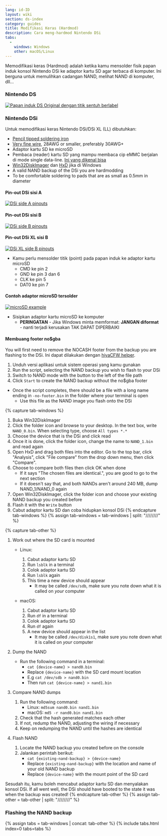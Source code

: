 ```yaml
---
lang: id-ID
layout: wiki
section: ds-index
category: guides
title: Modifikasi Keras (Hardmod)
description: Cara meng-hardmod Nintendo DSi
tabs:
  - 
    windows: Windows
    other: macOS/Linux
---
```


Memodifikasi keras (Hardmod) adalah ketika kamu mensolder fisik papan induk konsol Nintendo DSi ke adaptor kartu SD agar terbaca di komputer. Ini berguna untuk memulihkan cadangan NAND, melihat NAND di komputer, dll...

### Nintendo DS
[![Papan induk DS Original dengan titik sentuh berlabel](/assets/images/ds-hardmod/mobo_pinout.png)](/assets/images/ds-hardmod/mobo_pinout.png)

### Nintendo DSi

Untuk memodifikasi keras Nintendo DSi/DSi XL (LL) dibutuhkan:
   - [Pencil tipped soldering iron](https://www.amazon.com/dp/B01N4571Q6)
   - [Very fine wire](https://www.amazon.com/dp/B01MXGNTA4), 28AWG or smaller, preferably 30AWG+
   - Adaptor kartu SD ke microSD
   - Pembaca (reader) kartu SD yang mampu membaca cip eMMC berjalan di mode single data-line. [Ini yang dikenal bisa](https://www.amazon.com/dp/B006T9B6R2)
   - [Win32DiskImager](https://sourceforge.net/projects/win32diskimager/) dan [HxD](https://mh-nexus.de/en/downloads.php?product=HxD20) jika di Windows
   - A valid NAND backup of the DSi you are hardmodding
   - To be comfortable soldering to pads that are as small as 0.5mm in diameter

#### Pin-out DSi sisi A
[![DSi side A pinouts](/assets/images/dsi-hardmod/side_a.jpg)](/assets/images/dsi-hardmod/side_a.jpg)
#### Pin-out DSi sisi B
[![DSi side B pinouts](/assets/images/dsi-hardmod/side_b.png)](/assets/images/dsi-hardmod/side_b.png)
#### Pin-out DSi XL sisi B
[![DSi XL side B pinouts](/assets/images/dsi-hardmod/dsi_xl_side_b.png)](/assets/images/dsi-hardmod/dsi_xl_side_b.png)

- Kamu perlu mensolder titik (point) pada papan induk ke adaptor kartu microSD
   - CMD ke pin 2
   - GND ke pin 3 dan 6
   - CLK ke pin 5
   - DAT0 ke pin 7

#### Contoh adaptor microSD tersolder
[![microSD example](/assets/images/dsi-hardmod/sd.jpg)](/assets/images/dsi-hardmod/sd.jpg)

- Sisipkan adaptor kartu microSD ke komputer
   - **PERINGATAN** - Jika Windows minta memformat: **JANGAN diformat** - nanti terjadi kerusakan TAK DAPAT DIPERBAIKI

#### Membuang footer no$gba
You will first need to remove the NOCASH footer from the backup you are flashing to the DSi. Ini dapat dilakukan dengan [hiyaCFW helper](https://github.com/mondul/HiyaCFW-Helper/releases/latest).

1. Unduh versi aplikasi untuk sistem operasi yang kamu gunakan
1. Run the script, selecting the NAND backup you wish to flash to your DSi
1. Switch to NAND mode with the button to the left of the file path
1. Click `Start` to create the NAND backup without the no$gba footer

- Once the script completes, there should be a file with a long name ending in `-no-footer.bin` in the folder where your terminal is open
   - Use this file as the NAND image you flash onto the DSi

{% capture tab-windows %}
1. Buka Win32DiskImager
1. Click the folder icon and browse to your desktop. In the text box, write `NAND_0.bin`. When selecting type, choose `All types *.*`
1. Choose the device that is the DSi and click read
1. Once it is done, click the folder icon, change the name to `NAND_1.bin` and read again
1. Open HxD and drag both files into the editor. Go to the top bar, click "Analysis", click "File compare" from the drop down menu, then click "Compare".
1. Choose to compare both files then click OK when done
   - If it says "The chosen files are identical.", you are good to go to the next section
   - If it doesn't say that, and both NANDs aren't around 240 MB, dump NAND_1/NAND_0 again
1. Open Win32DiskImager, click the folder icon and choose your existing NAND backup you created before
1. Flash it with the `Write` button
1. Cabut adaptor kartu SD dan coba hidupkan konsol DSi
{% endcapture tab-windows %}
{% assign tab-windows = tab-windows | split: "////////" %}


{% capture tab-other %}
1. Work out where the SD card is mounted
   - Linux:
      1. Cabut adaptor kartu SD
      1. Run `lsblk` in a terminal
      1. Colok adaptor kartu SD
      1. Run `lsblk` again
      1. This time a new device should appear
         - It may be called `/dev/sdb`, make sure you note down what it is called on *your* computer

   - macOS:
      1. Cabut adaptor kartu SD
      1. Run `df` in a terminal
      1. Colok adaptor kartu SD
      1. Run `df` again
      1. A new device should appear in the list
         - It may be called `/dev/disk1s1`, make sure you note down what it is called on *your* computer

1. Dump the NAND
   - Run the following command in a terminal:
      - `cat {device-name} > nand0.bin`
      - Replace `{device-name}` with the SD card mount location
      - E.g `cat /dev/sdb > nand0.bin`
      - Then run `cat {device-name} > nand1.bin`


1. Compare NAND dumps
   1. Run the following command:
      - Linux: `md5sum nand0.bin nand1.bin`
      - macOS: `md5 -r nand0.bin nand1.bin`
   1. Check that the hash generated matches each other
   1. If not, redump the NAND, adjusting the wiring if necessary
   1. Keep on redumping the NAND until the hashes are identical

1. Flash NAND
   1. Locate the NAND backup you created before on the console
   1. Jalankan perintah berikut:
      - `cat {existing-nand-backup} > {device-name}`
      - Replace `{existing-nand-backup}` with the location and name of your old NAND backup
      - Replace `{device-name}` with the mount point of the SD card

Sesudah itu, kamu boleh mencabut adaptor kartu SD dan menyalakan konsol DSi. If all went well, the DSi should have booted to the state it was when the backup was created!
{% endcapture tab-other %}
{% assign tab-other = tab-other | split: "////////" %}

### Flashing the NAND backup
{% assign tabs = tab-windows | concat: tab-other %}
{% include tabs.html index=0 tabs=tabs %}
